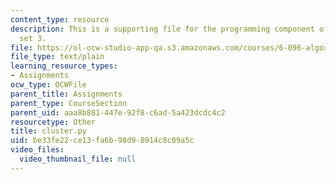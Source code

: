 ```yaml
---
content_type: resource
description: This is a supporting file for the programming component of the problem
  set 3.
file: https://ol-ocw-studio-app-qa.s3.amazonaws.com/courses/6-096-algorithms-for-computational-biology-spring-2005/be33fe22ce13fa6b98d98914c8c09a5c_cluster.py
file_type: text/plain
learning_resource_types:
- Assignments
ocw_type: OCWFile
parent_title: Assignments
parent_type: CourseSection
parent_uid: aaa8b881-447e-92f8-c6ad-5a423dcdc4c2
resourcetype: Other
title: cluster.py
uid: be33fe22-ce13-fa6b-98d9-8914c8c09a5c
video_files:
  video_thumbnail_file: null
---
```

